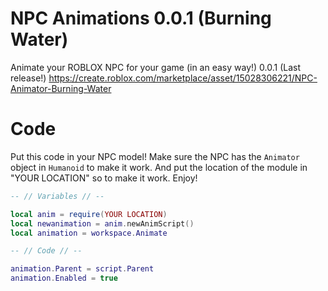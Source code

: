 # NPC Animations 0.0.1 (Burning Water)
Animate your ROBLOX NPC for your game (in an easy way!)
0.0.1 (Last release!)
https://create.roblox.com/marketplace/asset/15028306221/NPC-Animator-Burning-Water

# Code
Put this code in your NPC model! Make sure the NPC has the `Animator` object in `Humanoid` to make it work.
And put the location of the module in "YOUR LOCATION" so to make it work. Enjoy!
```lua
-- // Variables // --

local anim = require(YOUR LOCATION)
local newanimation = anim.newAnimScript()
local animation = workspace.Animate

-- // Code // --

animation.Parent = script.Parent
animation.Enabled = true
```
